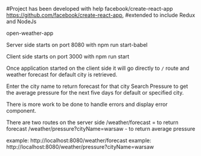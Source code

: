 #Project has been developed with help facebook/create-react-app https://github.com/facebook/create-react-app,
#extended to include Redux and NodeJs

open-weather-app

Server side starts on port 8080 with
npm run start-babel

Client side starts on port 3000 with
npm run start

Once application started on the client side it will go directly to `/` route
and weather forecast for default city is retrieved.

Enter the city name to return forecast for that city
Search Pressure to get the average pressure for the next five days for default or specified city.

There is more work to be done to handle errors and display error component.

There are two routes on the server side
/weather/forecast = to return forecast
/weather/pressure?cityName=warsaw - to return average pressure

example: http://localhost:8080/weather/forecast
example: http://localhost:8080/weather/pressure?cityName=warsaw
